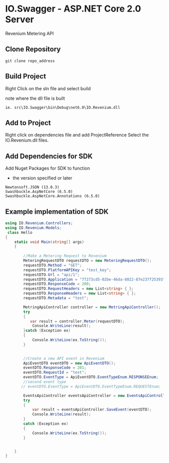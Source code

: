 # IO.Swagger - ASP.NET Core 2.0 Server

Revenium Metering API

## Clone Repository

```
git clone repo_address
```

## Build Project 
Right Click on the sln file and select build 

note where the dll file is built 
```
ie. src\IO.Swagger\bin\Debug\net6.0\IO.Revenium.dll
```


## Add to Project 
Right click on dependencies file and add ProjectReference
Select the IO.Revenium.dll files.

## Add Dependencies for SDK
Add Nuget Packages for SDK to function 
* the version specified or later 
```
Newtonsoft.JSON (13.0.3)
Swashbuckle.AspNetCore (6.5.0)
Swashbuckle.AspNetCore.Annotations (6.5.0)
```
## Example implementation of SDK 

```c#
using IO.Revenium.Controllers;
using IO.Revenium.Models;
 class Hello
{
    static void Main(string[] args)
    {
        
        //Make a Metering Request to Revenium
        MeteringRequestDTO requestDTO = new MeteringRequestDTO();
        requestDTO.Method = "GET";
        requestDTO.PlatformAPIKey = "test_key";
        requestDTO.Url = "api/1";
        requestDTO.Application = "77273cd5-02be-46da-8022-87e237f25393";
        requestDTO.ResponseCode = 200;
        requestDTO.RequestHeaders = new List<string> { };
        requestDTO.ResponseHeaders = new List<string> { };
        requestDTO.Metadata = "test";

        MetringApiController controller = new MetringApiController();
        try
        {
           var result = controller.Meter(requestDTO);
            Console.WriteLine(result);
        }catch (Exception ex)
        {
            Console.WriteLine(ex.ToString());
        }
       

        //Create a new API event in Revenium
        ApiEventDTO eventDTO = new ApiEventDTO();
        eventDTO.ResponseCode = 201;
        eventDTO.RequestId = "test";
        eventDTO.EventType = ApiEventDTO.EventTypeEnum.RESPONSEEnum;
        //second event type
       // eventDTO.EventType = ApiEventDTO.EventTypeEnum.REQUESTEnum;

        EventsApiController eventsApiController = new EventsApiController();
        try
        {
            var result = eventsApiController.SaveEvent(eventDTO);
            Console.WriteLine(result);
        }
        catch (Exception ex)
        {
            Console.WriteLine(ex.ToString());
        }


    }
}
```
